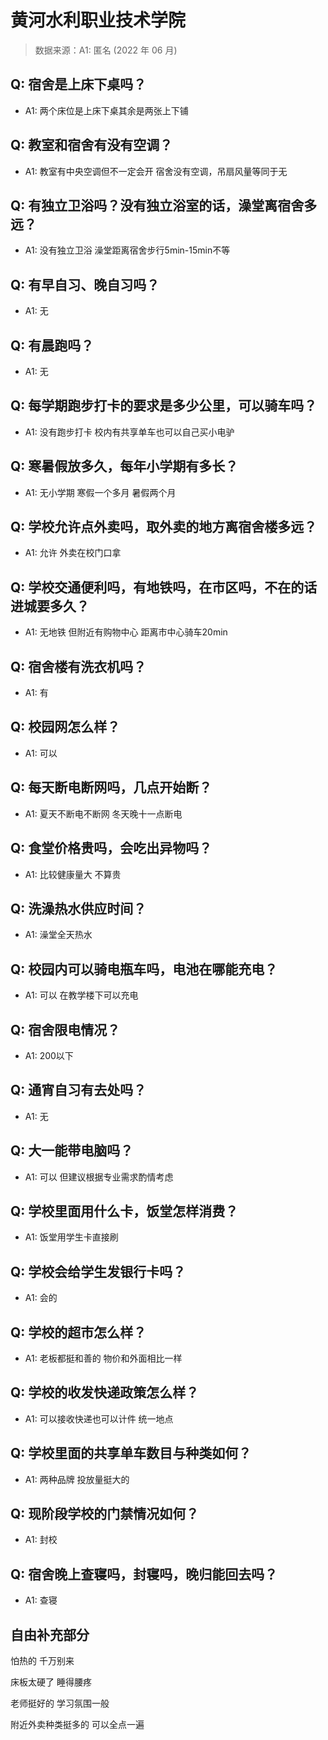 # 黄河水利职业技术学院

> 数据来源：A1: 匿名 (2022 年 06 月)

## Q: 宿舍是上床下桌吗？

- A1: 两个床位是上床下桌其余是两张上下铺

## Q: 教室和宿舍有没有空调？

- A1: 教室有中央空调但不一定会开
宿舍没有空调，吊扇风量等同于无

## Q: 有独立卫浴吗？没有独立浴室的话，澡堂离宿舍多远？

- A1: 没有独立卫浴 澡堂距离宿舍步行5min-15min不等

## Q: 有早自习、晚自习吗？

- A1: 无

## Q: 有晨跑吗？

- A1: 无

## Q: 每学期跑步打卡的要求是多少公里，可以骑车吗？

- A1: 没有跑步打卡 校内有共享单车也可以自己买小电驴

## Q: 寒暑假放多久，每年小学期有多长？

- A1: 无小学期 寒假一个多月 暑假两个月

## Q: 学校允许点外卖吗，取外卖的地方离宿舍楼多远？

- A1: 允许 外卖在校门口拿

## Q: 学校交通便利吗，有地铁吗，在市区吗，不在的话进城要多久？

- A1: 无地铁 但附近有购物中心 距离市中心骑车20min

## Q: 宿舍楼有洗衣机吗？

- A1: 有

## Q: 校园网怎么样？

- A1: 可以

## Q: 每天断电断网吗，几点开始断？

- A1: 夏天不断电不断网 冬天晚十一点断电

## Q: 食堂价格贵吗，会吃出异物吗？

- A1: 比较健康量大 不算贵

## Q: 洗澡热水供应时间？

- A1: 澡堂全天热水

## Q: 校园内可以骑电瓶车吗，电池在哪能充电？

- A1: 可以 在教学楼下可以充电

## Q: 宿舍限电情况？

- A1: 200以下

## Q: 通宵自习有去处吗？

- A1: 无

## Q: 大一能带电脑吗？

- A1: 可以 但建议根据专业需求酌情考虑

## Q: 学校里面用什么卡，饭堂怎样消费？

- A1: 饭堂用学生卡直接刷

## Q: 学校会给学生发银行卡吗？

- A1: 会的

## Q: 学校的超市怎么样？

- A1: 老板都挺和善的 物价和外面相比一样

## Q: 学校的收发快递政策怎么样？

- A1: 可以接收快递也可以计件 统一地点

## Q: 学校里面的共享单车数目与种类如何？

- A1: 两种品牌 投放量挺大的

## Q: 现阶段学校的门禁情况如何？

- A1: 封校

## Q: 宿舍晚上查寝吗，封寝吗，晚归能回去吗？

- A1: 查寝

## 自由补充部分

怕热的 千万别来 

床板太硬了 睡得腰疼

老师挺好的 学习氛围一般

附近外卖种类挺多的 可以全点一遍